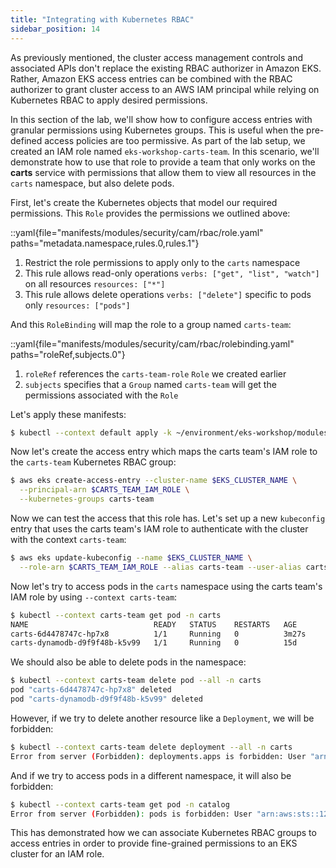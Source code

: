 ```yaml
---
title: "Integrating with Kubernetes RBAC"
sidebar_position: 14
---
```


As previously mentioned, the cluster access management controls and associated APIs don't replace the existing RBAC authorizer in Amazon EKS. Rather, Amazon EKS access entries can be combined with the RBAC authorizer to grant cluster access to an AWS IAM principal while relying on Kubernetes RBAC to apply desired permissions.

In this section of the lab, we'll show how to configure access entries with granular permissions using Kubernetes groups. This is useful when the pre-defined access policies are too permissive. As part of the lab setup, we created an IAM role named `eks-workshop-carts-team`. In this scenario, we'll demonstrate how to use that role to provide a team that only works on the **carts** service with permissions that allow them to view all resources in the `carts` namespace, but also delete pods.

First, let's create the Kubernetes objects that model our required permissions. This `Role` provides the permissions we outlined above:

::yaml{file="manifests/modules/security/cam/rbac/role.yaml" paths="metadata.namespace,rules.0,rules.1"}

1. Restrict the role permissions to apply only to the `carts` namespace
2. This rule allows read-only operations `verbs: ["get", "list", "watch"]` on all resources `resources: ["*"]`
3. This rule allows delete operations `verbs: ["delete"]` specific to pods only `resources: ["pods"]`

And this `RoleBinding` will map the role to a group named `carts-team`:

::yaml{file="manifests/modules/security/cam/rbac/rolebinding.yaml" paths="roleRef,subjects.0"}

1. `roleRef` references the `carts-team-role` `Role` we created earlier 
2. `subjects` specifies that a `Group` named `carts-team` will get the permissions associated with the `Role`

Let's apply these manifests:

```bash
$ kubectl --context default apply -k ~/environment/eks-workshop/modules/security/cam/rbac
```

Now let's create the access entry which maps the carts team's IAM role to the `carts-team` Kubernetes RBAC group:

```bash
$ aws eks create-access-entry --cluster-name $EKS_CLUSTER_NAME \
  --principal-arn $CARTS_TEAM_IAM_ROLE \
  --kubernetes-groups carts-team
```

Now we can test the access that this role has. Let's set up a new `kubeconfig` entry that uses the carts team's IAM role to authenticate with the cluster with the context `carts-team`:

```bash
$ aws eks update-kubeconfig --name $EKS_CLUSTER_NAME \
  --role-arn $CARTS_TEAM_IAM_ROLE --alias carts-team --user-alias carts-team
```

Now let's try to access pods in the `carts` namespace using the carts team's IAM role by using `--context carts-team`:

```bash
$ kubectl --context carts-team get pod -n carts
NAME                            READY   STATUS    RESTARTS   AGE
carts-6d4478747c-hp7x8          1/1     Running   0          3m27s
carts-dynamodb-d9f9f48b-k5v99   1/1     Running   0          15d
```

We should also be able to delete pods in the namespace:

```bash
$ kubectl --context carts-team delete pod --all -n carts
pod "carts-6d4478747c-hp7x8" deleted
pod "carts-dynamodb-d9f9f48b-k5v99" deleted
```

However, if we try to delete another resource like a `Deployment`, we will be forbidden:

```bash expectError=true
$ kubectl --context carts-team delete deployment --all -n carts
Error from server (Forbidden): deployments.apps is forbidden: User "arn:aws:sts::1234567890:assumed-role/eks-workshop-carts-team/EKSGetTokenAuth" cannot list resource "deployments" in API group "apps" in the namespace "carts"
```

And if we try to access pods in a different namespace, it will also be forbidden:

```bash expectError=true
$ kubectl --context carts-team get pod -n catalog
Error from server (Forbidden): pods is forbidden: User "arn:aws:sts::1234567890:assumed-role/eks-workshop-carts-team/EKSGetTokenAuth" cannot list resource "pods" in API group "" in the namespace "catalog"
```

This has demonstrated how we can associate Kubernetes RBAC groups to access entries in order to provide fine-grained permissions to an EKS cluster for an IAM role.

